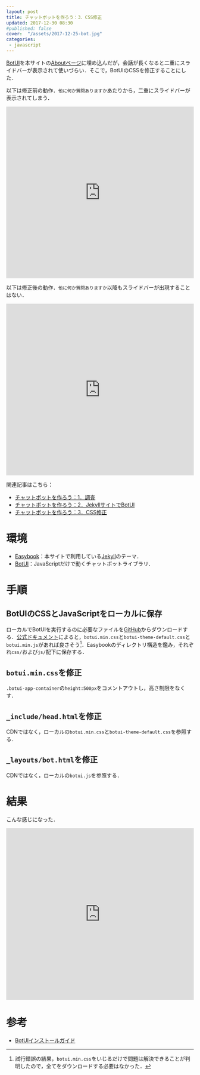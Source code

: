 ```yaml
---
layout: post
title: チャットボットを作ろう：3．CSS修正
updated: 2017-12-30 08:30
#published: false
cover:  "/assets/2017-12-25-bot.jpg"
categories:
 - javascript
---
```


[BotUI](https://github.com/botui/botui)を本サイトの[Aboutページ](https://haltaro.github.io/about/)に埋め込んだが，会話が長くなると二重にスライドバーが表示されて使いづらい．そこで，BotUIのCSSを修正することにした．

以下は修正前の動作．`他に何か質問ありますか`あたりから，二重にスライドバーが表示されてしまう．
<iframe width="100%" height="460" src="https://www.youtube.com/embed/-8c8oNbgoOE" frameborder="0" gesture="media" allow="encrypted-media" allowfullscreen></iframe>

以下は修正後の動作．`他に何か質問ありますか`以降もスライドバーが出現することはない．

<iframe width="100%" height="460" src="https://www.youtube.com/embed/qh53W17SCeg?rel=0" frameborder="0" gesture="media" allow="encrypted-media" allowfullscreen></iframe>

関連記事はこちら：

* [チャットボットを作ろう：1．調査](https://haltaro.github.io/2017/12/25/chatbot)
* [チャットボットを作ろう：2．JekyllサイトでBotUI](https://haltaro.github.io/2017/12/30/chatbot)
* [チャットボットを作ろう：3．CSS修正](https://haltaro.github.io/2018/02/04/chatbot)

# 環境

* [Easybook](http://jekyllthemes.org/themes/easybook/)：本サイトで利用している[Jekyll](https://jekyllrb-ja.github.io/)のテーマ．
* [BotUI](https://github.com/botui/botui)：JavaScriptだけで動くチャットボットライブラリ．

# 手順

## BotUIのCSSとJavaScriptをローカルに保存

ローカルでBotUIを実行するのに必要なファイルを[GitHub](https://github.com/botui/botui)からダウンロードする．[公式ドキュメント](https://docs.botui.org/install.html)によると，`botui.min.css`と`botui-theme-default.css`と`botui.min.js`があれば良さそう[^2]．Easybookのディレクトリ構造を鑑み，それぞれ`css/`および`js/`配下に保存する．

[^2]: 試行錯誤の結果，`botui.min.css`をいじるだけで問題は解決できることが判明したので，全てをダウンロードする必要はなかった．

## `botui.min.css`を修正

`.botui-app-container`の`height:500px`をコメントアウトし，高さ制限をなくす．

<script src="https://gist.github.com/haltaro/ee415d36ea915749883b97319473cda0.js"></script>

## `_include/head.html`を修正

CDNではなく，ローカルの`botui.min.css`と`botui-theme-default.css`を参照する．

<script src="https://gist.github.com/haltaro/a45a366dfe08960cc492021a53886ea5.js"></script>

## `_layouts/bot.html`を修正

CDNではなく，ローカルの`botui.js`を参照する．

<script src="https://gist.github.com/haltaro/743fd6bc47d99575bbfc1475961663c7.js"></script>

# 結果

こんな感じになった．

<iframe width="100%" height="460" src="https://www.youtube.com/embed/qh53W17SCeg?rel=0" frameborder="0" gesture="media" allow="encrypted-media" allowfullscreen></iframe>


# 参考

* [BotUIインストールガイド](https://docs.botui.org/install.html)
